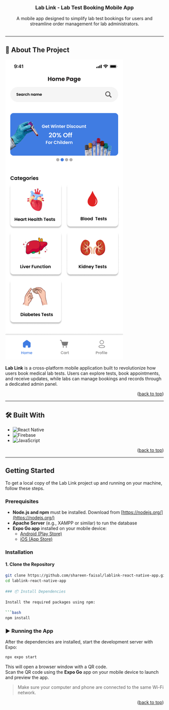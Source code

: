 <a id="readme-top"></a>

<div align="center">

  <h3 align="center">Lab Link - Lab Test Booking Mobile App</h3>

  <p align="center">
    A mobile app designed to simplify lab test bookings for users and streamline order management for lab administrators.
    <br />
    <br />
  </p>
</div>

---

## 📱 About The Project

[![Product Screenshot](screenshots/about.png)](https://github.com/shareen-faisal/lab-link-lab-test-booking)

**Lab Link** is a cross-platform mobile application built to revolutionize how users book medical lab tests. Users can explore tests, book appointments, and receive updates, while labs can manage bookings and records through a dedicated admin panel.

<p align="right">(<a href="#readme-top">back to top</a>)</p>

---

## 🛠️ Built With

- ![React Native](https://img.shields.io/badge/React_Native-20232a?style=for-the-badge&logo=react&logoColor=61dafb)
- ![Firebase](https://img.shields.io/badge/Firebase-ffca28?style=for-the-badge&logo=firebase&logoColor=black)
- ![JavaScript](https://img.shields.io/badge/JavaScript-F7DF1E?style=for-the-badge&logo=javascript&logoColor=black)

<p align="right">(<a href="#readme-top">back to top</a>)</p>

---

## Getting Started

To get a local copy of the Lab Link project up and running on your machine, follow these steps.

### Prerequisites

- **Node.js and npm** must be installed. Download from [https://nodejs.org/](https://nodejs.org/)
- **Apache Server** (e.g., XAMPP or similar) to run the database
- **Expo Go app** installed on your mobile device:
  - [Android (Play Store)](https://play.google.com/store/apps/details?id=host.exp.exponent)
  - [iOS (App Store)](https://apps.apple.com/app/expo-go/id982107779)

### Installation

#### 1. Clone the Repository

```bash
git clone https://github.com/shareen-faisal/lablink-react-native-app.git
cd lablink-react-native-app

### 📦 Install Dependencies

Install the required packages using npm:

```bash
npm install
```

### ▶️ Running the App

After the dependencies are installed, start the development server with Expo:

```bash
npx expo start
```

This will open a browser window with a QR code.  
Scan the QR code using the **Expo Go** app on your mobile device to launch and preview the app.

> Make sure your computer and phone are connected to the same Wi-Fi network.

<p align="right">(<a href="#readme-top">back to top</a>)</p>
